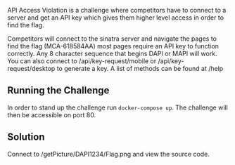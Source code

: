 API Access Violation is a challenge where competitors have to connect to a server and get an API key which gives them higher level access in order to find the flag.

Competitors will connect to the sinatra server and navigate the pages to find the flag (MCA-618584AA) most pages require an API key to function correctly.
Any 8 character sequence that begins DAPI or MAPI will work.  You can also connect to /api/key-request/mobile or /api/key-request/desktop to generate a key.  A list of methods can be found at /help

## Running the Challenge

In order to stand up the challenge run `docker-compose up`. The challenge will then be accessible on port 80.

## Solution ##

Connect to /getPicture/DAPI1234/Flag.png and view the source code.